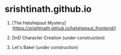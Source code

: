 # srishtinath.github.io


1. [The Hatshepsut Mystery] (https://srishtinath.github.io/hatshepsut_frontend/)

2. DnD Character Creation (under construction)

3. Let's Bake! (under construction)

